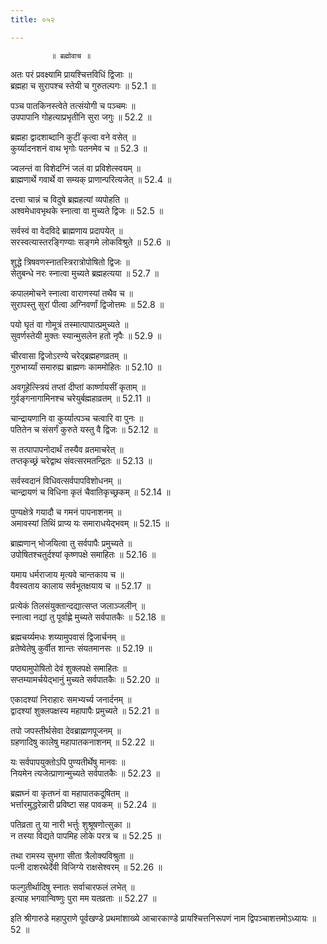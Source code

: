 ```yaml
---
title: ०५२

---
```

             ॥ ब्रह्मोवाच ॥  
अतः परं प्रवक्ष्यामि प्रायश्चित्तविधिं द्विजाः ॥  
ब्रह्महा च सुरापश्च स्तेयी च गुरुतल्पगः ॥ 52.1 ॥  
  
पञ्च पातकिनस्त्वेते तत्संयोगी च पञ्चमः ॥  
उपपापानि गोहत्याप्रभृतीनि सुरा जगुः ॥ 52.2 ॥  
  
ब्रह्महा द्वादशाब्दानि कुटीं कृत्वा वने वसेत् ॥  
कुर्य्यादनशनं वाथ भृगोः पतनमेव च ॥ 52.3 ॥  
  
ज्वलन्तं वा विशेदग्निं जलं वा प्रविशेत्स्वयम् ॥  
ब्राह्मणार्थे गवार्थे वा सम्यक् प्राणान्परित्यजेत् ॥ 52.4 ॥  
  
दत्त्वा चान्नं च विदुषे ब्रह्महत्यां व्यपोहति ॥  
अश्वमेधावभृथके स्नात्वा वा मुच्यते द्विजः ॥ 52.5 ॥  
  
सर्वस्वं वा वेदविदे ब्राह्मणाय प्रदापयेत् ॥  
सरस्वत्यास्तरङ्गिण्याः सङ्गमे लोकविश्रुते ॥ 52.6 ॥  
  
शुद्धे त्रिषवणस्नातस्त्रिरात्रोपोषितो द्विजः ॥  
सेतुबन्धे नरः स्नात्वा मुच्यते ब्रह्महत्यया ॥ 52.7 ॥  
  
कपालमोचने स्नात्वा वाराणस्यां तथैव च ॥  
सुरापस्तु सुरां पीत्वा अग्निवर्णां द्विजोत्तमः ॥ 52.8 ॥  
  
पयो घृतं वा गोमूत्रं तस्मात्पापात्प्रमुच्यते ॥  
सुवर्णस्तेयी मुक्तः स्यान्मुसलेन हतो नृपैः ॥ 52.9 ॥  
  
चीरवासा द्विजोऽरण्ये चरेद्ब्रह्महणव्रतम् ॥  
गुरुभार्य्यां समारुह्य ब्राह्मणः काममोहितः ॥ 52.10 ॥  
  
अवगूहेत्स्त्रियं तप्तां दीप्तां कार्ष्णायसीं कृताम् ॥  
गुर्वङ्गनागामिनश्च चरेयुर्बह्महाव्रतम् ॥ 52.11 ॥  
  
चान्द्रायणानि वा कुर्य्यात्पञ्च चत्वारि वा पुनः ॥  
पतितेन च संसर्गं कुरुते यस्तु वै द्विजः ॥ 52.12 ॥  
  
स तत्पापापनोदार्थं तस्यैव व्रतमाचरेत् ॥  
तप्तकृच्छ्रं चरेद्वाथ संवत्सरमतन्द्रितः ॥ 52.13 ॥  
  
सर्वस्वदानं विधिवत्सर्वपापविशोधनम् ॥  
चान्द्रायणं च विधिना कृतं चैवातिकृच्छ्रकम् ॥ 52.14 ॥  
  
पुण्यक्षेत्रे गयादौ च गमनं पापनाशनम् ॥  
अमावस्यां तिथिं प्राप्य यः समाराधयेद्भवम् ॥ 52.15 ॥  
  
ब्राह्मणान् भोजयित्वा तु सर्वपापैः प्रमुच्यते ॥  
उपोषितश्चतुर्दश्यां कृष्णपक्षे समाहितः ॥ 52.16 ॥  
  
यमाय धर्मराजाय मृत्यवे चान्तकाय च ॥  
वैवस्वताय कालाय सर्वभूतक्षयाय च ॥ 52.17 ॥  
  
प्रत्येकं तिलसंयुक्तान्दद्यात्सप्त जलाञ्जलीन् ॥  
स्नात्वा नद्यां तु पूर्वाह्णे मुच्यते सर्वपातकैः ॥ 52.18 ॥  
  
ब्रह्मचर्य्यमधः शय्यामुपवासं द्विजार्चनम् ॥  
व्रतेष्वेतेषु कुर्वीत शान्तः संयतमानसः ॥ 52.19 ॥  
  
पष्ठ्यामुपोषितो देवं शुक्लपक्षे समाहितः ॥  
सप्तम्यामर्चयेद्भानुं मुच्यते सर्वपातकैः ॥ 52.20 ॥  
  
एकादश्यां निराहारः समभ्यर्च्य जनार्दनम् ॥  
द्वादश्यां शुक्लपक्षस्य महापापैः प्रमुच्यते ॥ 52.21 ॥  
  
तपो जपस्तीर्थसेवा देवब्राह्मणपूजनम् ॥  
ग्रहणादिषु कालेषु महापातकनाशनम् ॥ 52.22 ॥  
  
यः सर्वपापयुक्तोऽपि पुण्यतीर्थेषु मानवः ॥  
नियमेन त्यजेत्प्राणान्मुच्यते सर्वपातकैः ॥ 52.23 ॥  
  
ब्रह्मघ्नं वा कृतघ्नं वा महापातकदूषितम् ॥  
भर्त्तारमुद्धरेन्नारी प्रविष्टा सह पावकम् ॥ 52.24 ॥  
  
पतिव्रता तु या नारी भर्त्तुः शुश्रूषणोत्सुका ॥  
न तस्या विद्यते पापमिह लोके परत्र च ॥ 52.25 ॥  
  
तथा रामस्य सुभगा सीता त्रैलोक्यविश्रुता ॥  
पत्नी दाशरथेर्देवी विजिग्ये राक्षसेश्वरम् ॥ 52.26 ॥  
  
फल्गुतीर्थादिषु स्नातः सर्वाचारफलं लभेत् ॥  
इत्याह भगवान्विष्णुः पुरा मम यतव्रताः ॥ 52.27 ॥  
  
इति श्रीगारुडे महापुराणे पूर्वखण्डे प्रथमांशाख्ये आचारकाण्डे प्रायश्चित्तनिरूपणं नाम द्विपञ्चाशत्तमोऽध्यायः ॥ 52 ॥